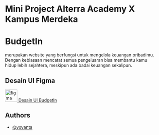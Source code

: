
# Mini Project Alterra Academy X Kampus Merdeka

<h1>BudgetIn</h1> merupakan website yang berfungsi untuk mengelola keuangan pribadimu. Dengan kebiasaan mencatat semua pengeluaran bisa membantu kamu hidup lebih sejahtera, meskipun ada badai keuangan sekalipun.

## Desain UI Figma
<a href="https://www.figma.com/" target="_blank" rel="noreferrer"> <img src="https://www.vectorlogo.zone/logos/figma/figma-icon.svg" alt="figma" width="40" height="40"/> </a> 
[Desain UI BudgetIn](https://www.figma.com/file/LAVJSgyvKOe0Jl5ZhLjeiv/mini-project?node-id=0%3A1)

## Authors

- [@yovanta](https://github.com/Yovanta/)
